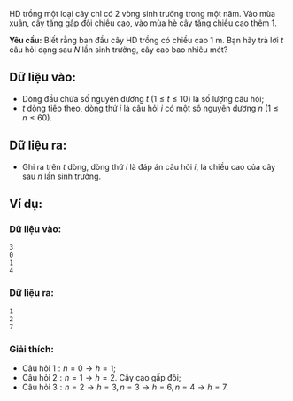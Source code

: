 HD trồng một loại cây chỉ có $2$ vòng sinh trưởng trong một năm. Vào mùa xuân, cây tăng gấp đôi chiều cao, vào mùa hè cây tăng chiều cao thêm $1$.

**Yêu cầu:** Biết rằng ban đầu cây HD trồng có chiều cao $1$ m. Bạn hãy trả lời $t$ câu hỏi dạng sau $N$ lần sinh trưởng, cây cao bao nhiêu mét?

## Dữ liệu vào:
- Dòng đầu chứa số nguyên dương $t\ (1≤t≤10)$ là số lượng câu hỏi;
- $t$ dòng tiếp theo, dòng thứ $i$ là câu hỏi $i$ có một số nguyên dương $n\ (1≤n≤60)$.

## Dữ liệu ra:
- Ghi ra trên $t$ dòng, dòng thứ $i$ là đáp án câu hỏi $i$, là chiều cao của cây sau $n$ lần sinh trưởng.

## Ví dụ:
### Dữ liệu vào:
```
3
0
1
4
```

### Dữ liệu ra:
```
1
2
7
```

### Giải thích:
- Câu hỏi $1: n=0→h=1$;
- Câu hỏi $2: n=1→h=2$. Cây cao gấp đôi;
- Câu hỏi $3:n=2→h=3, n=3→h=6, n=4→h=7$.